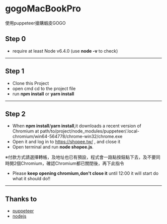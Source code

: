 # gogoMacBookPro
使用puppeteer搶購蝦皮GOGO

## Step 0

- require at least Node v6.4.0 (use **node -v** to check) 

---
## Step 1
- Clone this Project
- open cmd cd to the project file
- run **npm install** or **yarn install**

---
## Step 2
- When **npm install**/**yarn install**,it downloads a recent version of Chromium at path/to/project/node_modules/puppeteer/.local-chromium/win64-564778/chrome-win32/chrome.exe
- Open it and log in to https://shopee.tw/ , and close it
- Open terminal and run **node shopee.js**.

※付款方式請選擇轉帳，及地址也已有預設，程式會一路點按鈕點下去，及不要同時開2個Chromium，確認Chromium都已關閉後，再下此指令

- Please **keep opening chromium,don't close it** until 12:00 it will start do what it should do!!

---
## Thanks to
- [puppeteer](https://github.com/GoogleChrome/puppeteer)
- [nodejs](https://nodejs.org/en/)
